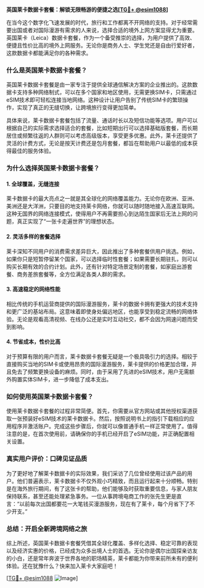 **英国莱卡数据卡套餐：解锁无限畅游的便捷之选[[TG💪+ @esim1088](https://t.me/s/esim1088)]**

在当今这个数字化飞速发展的时代，旅行和工作都离不开网络的支持。对于经常需要出国或者对国际漫游有需求的人来说，选择合适的境外上网方案显得尤为重要。英国莱卡（Leica）数据卡套餐，作为一个备受推崇的选择，为用户提供了高效、便捷且性价比高的境外上网服务。无论你是商务人士、学生党还是自由行爱好者，这款数据卡都能满足你的各种需求。

### **什么是英国莱卡数据卡套餐？**

英国莱卡数据卡套餐是由一家专注于提供全球通信解决方案的企业推出的。这款数据卡支持多种网络制式，可以在多个国家和地区使用，无需更换SIM卡，只需通过eSIM技术即可轻松连接当地网络。这种设计让用户告别了传统SIM卡的繁琐操作，实现了真正的无缝切换，让跨境旅行变得更加简单。

具体来说，莱卡数据卡套餐包括了流量、通话时长以及短信功能等选项。用户可以根据自己的实际需求选择适合的套餐，比如短期出行可以选择基础版套餐，而长期居住或频繁往返的人群则可以考虑高级版本，享受更多优惠。此外，莱卡还提供了灵活的计费方式，无论是按天计费还是包月套餐，都旨在帮助用户以最低的成本获得最佳的服务体验。

### **为什么选择英国莱卡数据卡套餐？**

#### **1. 全球覆盖，无缝连接**
莱卡数据卡的最大亮点之一就是其全球化的网络覆盖能力。无论你在欧洲、亚洲、美洲还是大洋洲，只要目的地支持莱卡网络，你就可以随时随地接入高速互联网。这种无国界的网络连接模式，使得用户不再需要担心到达陌生国家后无法上网的问题，真正实现了“一张卡走遍世界”的理想状态。

#### **2. 灵活多样的套餐选择**
莱卡深知不同用户的消费需求差异巨大，因此推出了多种套餐供用户挑选。例如，如果你只是短暂停留某个国家，可以选择临时性套餐；如果需要长期驻扎，则可以购买长期有效的合约计划。此外，还有针对特定场景定制的套餐，如家庭出游套餐、商务差旅套餐等，全方位满足各类人群的需求。

#### **3. 高速稳定的网络性能**
相比传统的手机运营商提供的国际漫游服务，莱卡的数据卡拥有更强大的技术支持和更广泛的基站布局。这意味着即使身处偏远地区，也能享受到稳定流畅的网络体验。无论是观看高清视频、在线办公还是实时互动社交，都不会因为网速问题而受到影响。

#### **4. 节省成本，性价比高**
对于预算有限的用户而言，莱卡数据卡套餐无疑是一个极具吸引力的选择。相较于直接购买当地的SIM卡或使用昂贵的国际漫游服务，莱卡提供的价格更加合理，并且免去了频繁更换设备的麻烦。同时，由于采用了先进的eSIM技术，用户无需额外购置实体SIM卡，进一步降低了成本支出。

### **如何使用英国莱卡数据卡套餐？**

使用莱卡数据卡套餐的过程非常简便。首先，你需要从官方网站或其他授权渠道获取一张预装好eSIM技术的莱卡数据卡。然后，按照说明书上的指引下载相应的应用程序并激活账户。完成这些步骤后，你就可以像普通手机一样正常使用了。值得注意的是，在首次使用前，请确保你的手机已经开启了eSIM功能，并正确配置相关设置。

### **真实用户评价：口碑见证品质**

为了更好地了解莱卡数据卡的实际效果，我们采访了几位曾经使用过该产品的用户。他们普遍表示，莱卡数据卡不仅外观小巧精致，而且运行起来十分顺畅。特别是在海外旅行期间，有了这张卡的帮助，他们能够及时获取重要信息，与家人朋友保持联系，甚至还能处理紧急事务。一位从事跨境电商工作的张先生更是直言：“以前每次出国都要花一大笔钱买漫游服务，现在有了莱卡，每个月省下了不少开支。”

### **总结：开启全新跨境网络之旅**

综上所述，英国莱卡数据卡套餐凭借其全球化覆盖、多样化选择、稳定可靠的表现以及经济实惠的价格，已经成为众多出境人士的首选。无论你是偶尔出国探亲访友的小白，还是常年奔波于世界各地的职场精英，莱卡都能为你带来前所未有的便利体验。还在犹豫什么？快来加入莱卡大家庭吧！

[[TG💪+ @esim1088](https://t.me/s/esim1088) ![Image](https://i.postimg.cc/4NQfJmqS/Snipaste-2025-05-13-00-14-12.png)]